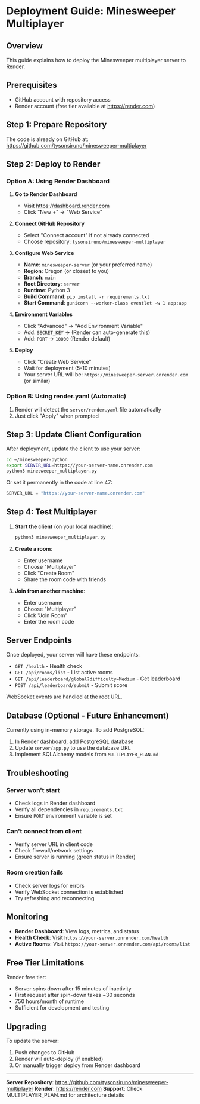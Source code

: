 # Deployment Guide: Minesweeper Multiplayer

## Overview
This guide explains how to deploy the Minesweeper multiplayer server to Render.

## Prerequisites
- GitHub account with repository access
- Render account (free tier available at https://render.com)

## Step 1: Prepare Repository
The code is already on GitHub at: https://github.com/tysonsiruno/minesweeper-multiplayer

## Step 2: Deploy to Render

### Option A: Using Render Dashboard

1. **Go to Render Dashboard**
   - Visit https://dashboard.render.com
   - Click "New +" → "Web Service"

2. **Connect GitHub Repository**
   - Select "Connect account" if not already connected
   - Choose repository: `tysonsiruno/minesweeper-multiplayer`

3. **Configure Web Service**
   - **Name**: `minesweeper-server` (or your preferred name)
   - **Region**: Oregon (or closest to you)
   - **Branch**: `main`
   - **Root Directory**: `server`
   - **Runtime**: Python 3
   - **Build Command**: `pip install -r requirements.txt`
   - **Start Command**: `gunicorn --worker-class eventlet -w 1 app:app`

4. **Environment Variables**
   - Click "Advanced" → "Add Environment Variable"
   - Add: `SECRET_KEY` → (Render can auto-generate this)
   - Add: `PORT` → `10000` (Render default)

5. **Deploy**
   - Click "Create Web Service"
   - Wait for deployment (5-10 minutes)
   - Your server URL will be: `https://minesweeper-server.onrender.com` (or similar)

### Option B: Using render.yaml (Automatic)

1. Render will detect the `server/render.yaml` file automatically
2. Just click "Apply" when prompted

## Step 3: Update Client Configuration

After deployment, update the client to use your server:

```bash
cd ~/minesweeper-python
export SERVER_URL=https://your-server-name.onrender.com
python3 minesweeper_multiplayer.py
```

Or set it permanently in the code at line 47:
```python
SERVER_URL = "https://your-server-name.onrender.com"
```

## Step 4: Test Multiplayer

1. **Start the client** (on your local machine):
   ```bash
   python3 minesweeper_multiplayer.py
   ```

2. **Create a room**:
   - Enter username
   - Choose "Multiplayer"
   - Click "Create Room"
   - Share the room code with friends

3. **Join from another machine**:
   - Enter username
   - Choose "Multiplayer"
   - Click "Join Room"
   - Enter the room code

## Server Endpoints

Once deployed, your server will have these endpoints:

- `GET /health` - Health check
- `GET /api/rooms/list` - List active rooms
- `GET /api/leaderboard/global?difficulty=Medium` - Get leaderboard
- `POST /api/leaderboard/submit` - Submit score

WebSocket events are handled at the root URL.

## Database (Optional - Future Enhancement)

Currently using in-memory storage. To add PostgreSQL:

1. In Render dashboard, add PostgreSQL database
2. Update `server/app.py` to use the database URL
3. Implement SQLAlchemy models from `MULTIPLAYER_PLAN.md`

## Troubleshooting

### Server won't start
- Check logs in Render dashboard
- Verify all dependencies in `requirements.txt`
- Ensure `PORT` environment variable is set

### Can't connect from client
- Verify server URL in client code
- Check firewall/network settings
- Ensure server is running (green status in Render)

### Room creation fails
- Check server logs for errors
- Verify WebSocket connection is established
- Try refreshing and reconnecting

## Monitoring

- **Render Dashboard**: View logs, metrics, and status
- **Health Check**: Visit `https://your-server.onrender.com/health`
- **Active Rooms**: Visit `https://your-server.onrender.com/api/rooms/list`

## Free Tier Limitations

Render free tier:
- Server spins down after 15 minutes of inactivity
- First request after spin-down takes ~30 seconds
- 750 hours/month of runtime
- Sufficient for development and testing

## Upgrading

To update the server:
1. Push changes to GitHub
2. Render will auto-deploy (if enabled)
3. Or manually trigger deploy from Render dashboard

---

**Server Repository**: https://github.com/tysonsiruno/minesweeper-multiplayer
**Render**: https://render.com
**Support**: Check MULTIPLAYER_PLAN.md for architecture details
